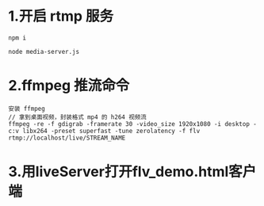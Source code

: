 # 1.开启 rtmp 服务

```shell
npm i

node media-server.js
```

# 2.ffmpeg 推流命令
```shell
安装 ffmpeg
// 拿到桌面视频，封装格式 mp4 的 h264 视频流
ffmpeg -re -f gdigrab -framerate 30 -video_size 1920x1080 -i desktop -c:v libx264 -preset superfast -tune zerolatency -f flv rtmp://localhost/live/STREAM_NAME
```

# 3.用liveServer打开flv_demo.html客户端
